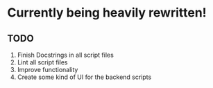 # Currently being heavily rewritten!

## TODO
1. Finish Docstrings in all script files
2. Lint all script files
3. Improve functionality
4. Create some kind of UI for the backend scripts